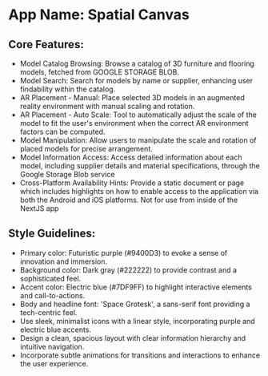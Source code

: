 # **App Name**: Spatial Canvas

## Core Features:

- Model Catalog Browsing: Browse a catalog of 3D furniture and flooring models, fetched from GOOGLE STORAGE BLOB.
- Model Search: Search for models by name or supplier, enhancing user findability within the catalog.
- AR Placement - Manual: Place selected 3D models in an augmented reality environment with manual scaling and rotation.
- AR Placement - Auto Scale: Tool to automatically adjust the scale of the model to fit the user's environment when the correct AR environment factors can be computed.
- Model Manipulation: Allow users to manipulate the scale and rotation of placed models for precise arrangement.
- Model Information Access: Access detailed information about each model, including supplier details and material specifications, through the Google Storage Blob service
- Cross-Platform Availability Hints: Provide a static document or page which includes highlights on how to enable access to the application via both the Android and iOS platforms. Not for use from inside of the NextJS app

## Style Guidelines:

- Primary color: Futuristic purple (#9400D3) to evoke a sense of innovation and immersion.
- Background color: Dark gray (#222222) to provide contrast and a sophisticated feel.
- Accent color: Electric blue (#7DF9FF) to highlight interactive elements and call-to-actions.
- Body and headline font: 'Space Grotesk', a sans-serif font providing a tech-centric feel.
- Use sleek, minimalist icons with a linear style, incorporating purple and electric blue accents.
- Design a clean, spacious layout with clear information hierarchy and intuitive navigation.
- Incorporate subtle animations for transitions and interactions to enhance the user experience.